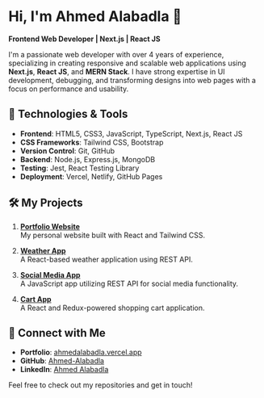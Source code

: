 # Hi, I'm Ahmed Alabadla 👋

**Frontend Web Developer | Next.js | React JS**

I'm a passionate web developer with over 4 years of experience, specializing in creating responsive and scalable web applications using **Next.js**, **React JS**, and **MERN Stack**. I have strong expertise in UI development, debugging, and transforming designs into web pages with a focus on performance and usability.

## 🚀 Technologies & Tools

- **Frontend**: HTML5, CSS3, JavaScript, TypeScript, Next.js, React JS
- **CSS Frameworks**: Tailwind CSS, Bootstrap
- **Version Control**: Git, GitHub
- **Backend**: Node.js, Express.js, MongoDB
- **Testing**: Jest, React Testing Library
- **Deployment**: Vercel, Netlify, GitHub Pages

## 🛠 My Projects

1. **[Portfolio Website](https://ahmedalabadla.vercel.app/)**  
   My personal website built with React and Tailwind CSS.

2. **[Weather App](https://ahmed-alabadla.github.io/weather-app/)**  
   A React-based weather application using REST API.

3. **[Social Media App](https://social-media-js-rest-api.netlify.app/)**  
   A JavaScript app utilizing REST API for social media functionality.

4. **[Cart App](https://cart-app-mu.vercel.app/)**  
   A React and Redux-powered shopping cart application.

## 🔗 Connect with Me

- **Portfolio**: [ahmedalabadla.vercel.app](https://ahmedalabadla.vercel.app)
- **GitHub**: [Ahmed-Alabadla](https://github.com/Ahmed-Alabadla)
- **LinkedIn**: [Ahmed Alabadla](https://linkedin.com/in/ahmed-alabadla)

Feel free to check out my repositories and get in touch!


<!--
**Ahmed-Alabadla/Ahmed-Alabadla** is a ✨ _special_ ✨ repository because its `README.md` (this file) appears on your GitHub profile.

Here are some ideas to get you started:

- 🔭 I’m currently working on ...
- 🌱 I’m currently learning ...
- 👯 I’m looking to collaborate on ...
- 🤔 I’m looking for help with ...
- 💬 Ask me about ...
- 📫 How to reach me: ...
- 😄 Pronouns: ...
- ⚡ Fun fact: ...
-->
